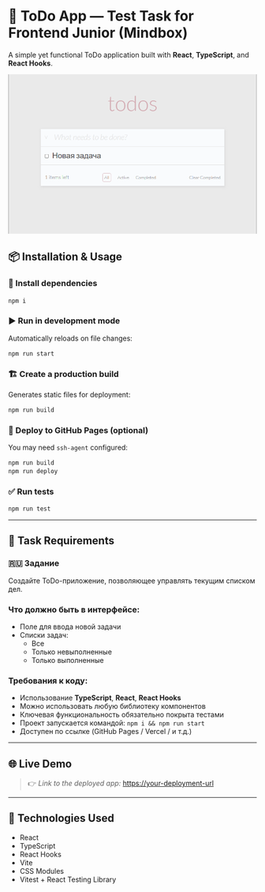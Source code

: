 # 📝 ToDo App — Test Task for Frontend Junior (Mindbox)

A simple yet functional ToDo application built with **React**, **TypeScript**, and **React Hooks**.

![Preview](capture_20250410200531019.bmp)

## 📦 Installation & Usage

### 🔧 Install dependencies

```bash
npm i
```

### ▶️ Run in development mode

Automatically reloads on file changes:

```bash
npm run start
```

### 🏗 Create a production build

Generates static files for deployment:

```bash
npm run build
```

### 🚀 Deploy to GitHub Pages (optional)

You may need `ssh-agent` configured:

```bash
npm run build
npm run deploy
```

### ✅ Run tests

```bash
npm run test
```

---

## 🧪 Task Requirements

### 🇷🇺 Задание

Создайте ToDo-приложение, позволяющее управлять текущим списком дел.

### Что должно быть в интерфейсе:

- Поле для ввода новой задачи
- Списки задач:
  - Все
  - Только невыполненные
  - Только выполненные

### Требования к коду:

- Использование **TypeScript**, **React**, **React Hooks**
- Можно использовать любую библиотеку компонентов
- Ключевая функциональность обязательно покрыта тестами
- Проект запускается командой: `npm i && npm run start`
- Доступен по ссылке (GitHub Pages / Vercel / и т.д.)

---

## 🌐 Live Demo

> 👉 _Link to the deployed app:_ [https://your-deployment-url](https://your-deployment-url)

---

## 📁 Technologies Used

- React
- TypeScript
- React Hooks
- Vite
- CSS Modules
- Vitest + React Testing Library
